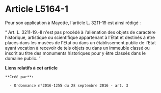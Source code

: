 # Article L5164-1

Pour son application à Mayotte, l'article L. 3211-19 est ainsi rédigé : 

“ Art. L. 3211-19.-Il n'est pas procédé à l'aliénation des objets de caractère historique, artistique ou scientifique
appartenant à l'Etat et destinés à être placés dans les musées de l'Etat ou dans un établissement public de l'Etat ayant
vocation à recevoir de tels objets ou dans un immeuble classé ou inscrit au titre des monuments historiques pour y être
classés dans le domaine public. ”

**Liens relatifs à cet article**

	**Créé par**:

	  - Ordonnance n°2016-1255 du 28 septembre 2016 - art. 3
